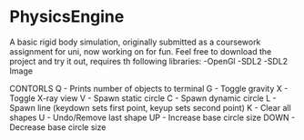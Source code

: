 # PhysicsEngine

A basic rigid body simulation, originally submitted as a coursework assignment for uni, now working on for fun.
Feel free to download the project and try it out, requires th following libraries:
-OpenGl
-SDL2
-SDL2 Image

CONTORLS
Q       - Prints number of objects to terminal
G       - Toggle gravity
X       - Toggle X-ray view
V       - Spawn static circle
C       - Spawn dynamic circle
L       - Spawn line (keydown sets first point, keyup sets second point)
K       - Clear all shapes
U       - Undo/Remove last shape
UP      - Increase base circle size
DOWN    - Decrease base circle size
